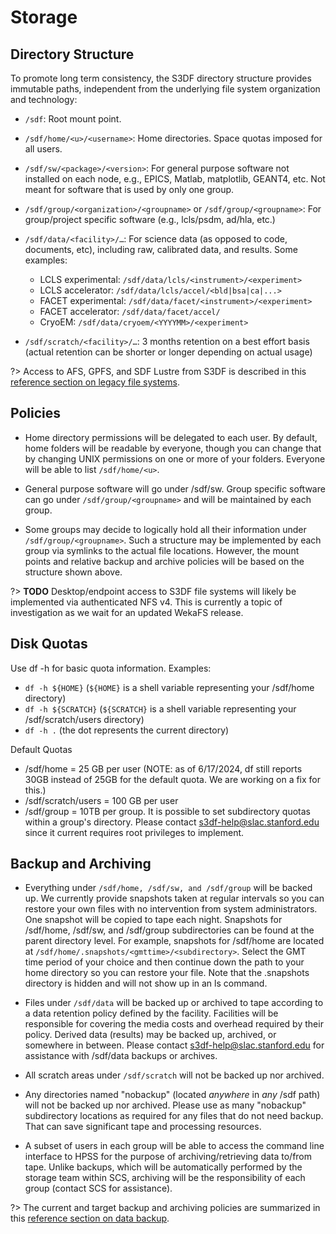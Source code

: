 # Storage

## Directory Structure

To promote long term consistency, the S3DF directory structure provides immutable paths, independent from the underlying file system organization and technology:

* `/sdf`: Root mount point.

* `/sdf/home/<u>/<username>`: Home directories.  Space quotas imposed for all users.

* `/sdf/sw/<package>/<version>`: For general purpose software not installed on each node, e.g., EPICS, Matlab, matplotlib, GEANT4, etc.  Not meant for software that is used by only one group.

* `/sdf/group/<organization>/<groupname>` or `/sdf/group/<groupname>`: For group/project specific software (e.g., lcls/psdm, ad/hla, etc.)

* `/sdf/data/<facility>/…`: For science data (as opposed to code, documents, etc), including raw, calibrated data, and results. Some examples:
  - LCLS experimental: `/sdf/data/lcls/<instrument>/<experiment>`
  - LCLS accelerator: `/sdf/data/lcls/accel/<bld|bsa|ca|...>`
  - FACET experimental: `/sdf/data/facet/<instrument>/<experiment>`
  - FACET accelerator: `/sdf/data/facet/accel/`
  - CryoEM: `/sdf/data/cryoem/<YYYYMM>/<experiment>`

* `/sdf/scratch/<facility>/…`: 3 months retention on a best effort basis (actual retention can be shorter or longer depending on actual usage)

?> Access to AFS, GPFS, and SDF Lustre from S3DF is described in this
[reference section on legacy file systems](reference.md#legacyfs).

## Policies

- Home directory permissions will be delegated to each user. By default, home folders will be readable by everyone, though you can change that by changing UNIX permissions on one or more of your folders. Everyone will be able to list `/sdf/home/<u>`.

- General purpose software will go under /sdf/sw. Group specific software can go under `/sdf/group/<groupname>` and will be maintained by each group.

- Some groups may decide to logically hold all their information under `/sdf/group/<groupname>`. Such a structure may be implemented by each group via symlinks to the actual file locations. However, the mount points and relative backup and archive policies will be based on the structure shown above. 

?> __TODO__ Desktop/endpoint access to S3DF file systems will likely be implemented via authenticated NFS v4.  This is currently a topic of investigation as we wait for an updated WekaFS release.

## Disk Quotas

Use df -h for basic quota information. Examples:
-  `df -h ${HOME}` (`${HOME}` is a shell variable representing your /sdf/home directory)
-  `df -h ${SCRATCH}` (`${SCRATCH}` is a shell variable representing your /sdf/scratch/users directory)
-  `df -h .` (the dot represents the current directory)

Default Quotas
-  /sdf/home = 25 GB per user (NOTE: as of 6/17/2024, df still reports 30GB instead of 25GB for the default quota. We are working on a fix for this.)
-  /sdf/scratch/users = 100 GB per user
-  /sdf/group = 10TB per group. It is possible to set subdirectory quotas within a group's directory. Please contact s3df-help@slac.stanford.edu since it current requires root privileges to implement. 

## Backup and Archiving

- Everything under `/sdf/home, /sdf/sw, and /sdf/group` will be backed up. We currently provide snapshots taken at regular intervals so you can restore your own files with no intervention from system administrators. One snapshot will be copied to tape each night. Snapshots for /sdf/home, /sdf/sw, and /sdf/group subdirectories can be found at the parent directory level. For example, snapshots for /sdf/home are located at 
`/sdf/home/.snapshots/<gmttime>/<subdirectory>`. Select the GMT time period of your choice and then continue down the path to your home directory so you can restore your file. Note that the .snapshots directory is hidden and will not show up in an ls command.

- Files under `/sdf/data` will be backed up or archived to tape according to a data retention policy defined by the facility. Facilities will be responsible for covering the media costs and overhead required by their policy. Derived data (results) may be backed up, archived, or somewhere in between. Please contact s3df-help@slac.stanford.edu for assistance with /sdf/data backups or archives.

- All scratch areas under `/sdf/scratch` will not be backed up nor archived.

- Any directories named "nobackup" (located *anywhere* in _any_ /sdf path) will not be backed up nor archived. Please use as many "nobackup" subdirectory locations as required for any files that do not need backup.  That can save significant tape and processing resources.

- A subset of users in each group will be able to access the command line interface to HPSS for the purpose of archiving/retrieving data to/from tape. Unlike backups, which will be automatically performed by the storage team within SCS, archiving will be the responsibility of each group (contact SCS for assistance).


?> The current and target backup and archiving policies are summarized in this [reference section on data backup](reference.md#backup).

